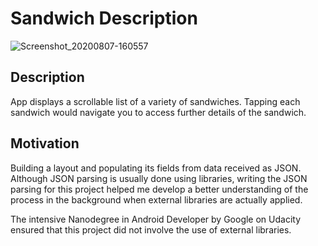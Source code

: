 # Sandwich Description

![Screenshot_20200807-160557](https://user-images.githubusercontent.com/65341541/90295132-023aca00-de3d-11ea-8024-77d9d0355700.png)

## Description
App displays a scrollable list of a variety of sandwiches. 
Tapping each sandwich would navigate you to access further details of the sandwich.  

## Motivation
Building a layout and populating its fields from data received as JSON. Although JSON parsing is usually
done using libraries, writing the JSON parsing for this project helped me develop a better understanding 
of the process in the background when external libraries are actually applied. 

The intensive Nanodegree in Android Developer by Google on Udacity ensured that this project did not involve the use of external libraries.



